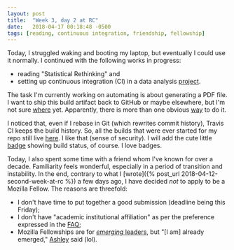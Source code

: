 ```yaml
---
layout: post
title:  "Week 3, day 2 at RC"
date:   2018-04-17 00:18:48 -0500
tags: [reading, continuous integration, friendship, fellowship]
---
```

Today, I struggled waking and booting my laptop, but eventually I could use it
normally. I continued with the following works in progress:

* reading "Statistical Rethinking" and
* setting up continuous integration (CI) in a data analysis
[project](https://github.com/bayesways/case_studies_Py/issues/4).

The task I'm currently working on automating is about generating a PDF file. I
want to ship this build artifact back to GitHub or maybe elsewhere, but I'm not
sure [where](https://docs.travis-ci.com/user/deployment/#Supported-Providers)
yet. Apparently, there is more than one obvious
[way](https://github.com/travis-ci/travis-ci/issues/2324#issuecomment-43437398)
to do it.

I noticed that, even if I rebase in Git (which rewrites commit history), Travis
CI keeps the build history. So, all the builds that were ever started for my
repo still live [here](https://travis-ci.org/mkcor/case_studies_Py/builds). I
like that (sense of security). I will add the cute little
[badge](https://docs.travis-ci.com/user/status-images/) showing build status,
of course. I love badges.

Today, I also spent some time with a friend whom I've known for over a decade.
Familiarity feels wonderful, especially in a period of transition and
instability. In the end, contrary to what I
[wrote]({% post_url 2018-04-12-second-week-at-rc %}) a few days ago, I have
decided *not* to apply to be a Mozilla Fellow. The reasons are threefold:

* I don't have time to put together a good submission (deadline being this
Friday);
* I don't have "academic institutional affiliation" as per the preference
expressed in the
[FAQ](https://foundation.mozilla.org/opportunity/fellowships/);
* Mozilla Fellowships are for
[*emerging* leaders](https://foundation.mozilla.org/fellowships/apply/), but
"[I am] already emerged," [Ashley](http://bits.ashleyblewer.com/) said (lol).
